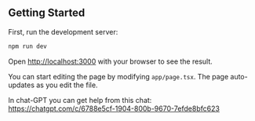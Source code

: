 ## Getting Started

First, run the development server:

```bash
npm run dev
```

Open [http://localhost:3000](http://localhost:3000) with your browser to see the result.

You can start editing the page by modifying `app/page.tsx`. The page auto-updates as you edit the file.

In chat-GPT you can get help from this chat: https://chatgpt.com/c/6788e5cf-1904-800b-9670-7efde8bfc623